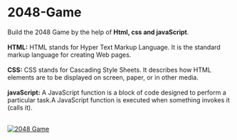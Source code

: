 # 2048-Game

Build the 2048 Game by the help of <b>Html, css and javaScript</b>.<br><br>
<b>HTML:</b> HTML stands for Hyper Text Markup Language. It is the standard markup language for creating Web pages.<br><br>
<b>CSS:</b> CSS stands for Cascading Style Sheets. It describes how HTML elements are to be displayed on screen, paper, or in other media.<br><br>
<b>javaScript:</b>  A JavaScript function is a block of code designed to perform a particular task.A JavaScript function is executed when something invokes it
(calls it).<br><br>

<a href="https://imgflip.com/gif/4bez9g"><img src="https://i.imgflip.com/4bez9g.gif" title="2048 Game"/></a>
